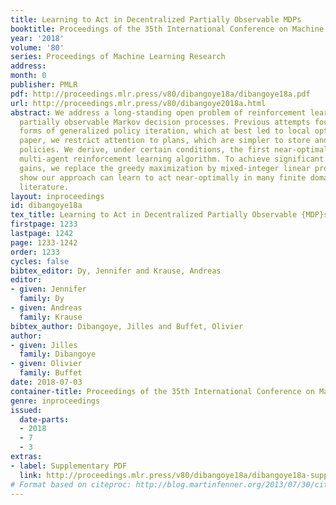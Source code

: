 ```yaml
---
title: Learning to Act in Decentralized Partially Observable MDPs
booktitle: Proceedings of the 35th International Conference on Machine Learning
year: '2018'
volume: '80'
series: Proceedings of Machine Learning Research
address: 
month: 0
publisher: PMLR
pdf: http://proceedings.mlr.press/v80/dibangoye18a/dibangoye18a.pdf
url: http://proceedings.mlr.press/v80/dibangoye2018a.html
abstract: We address a long-standing open problem of reinforcement learning in decentralized
  partially observable Markov decision processes. Previous attempts focussed on different
  forms of generalized policy iteration, which at best led to local optima. In this
  paper, we restrict attention to plans, which are simpler to store and update than
  policies. We derive, under certain conditions, the first near-optimal cooperative
  multi-agent reinforcement learning algorithm. To achieve significant scalability
  gains, we replace the greedy maximization by mixed-integer linear programming. Experiments
  show our approach can learn to act near-optimally in many finite domains from the
  literature.
layout: inproceedings
id: dibangoye18a
tex_title: Learning to Act in Decentralized Partially Observable {MDP}s
firstpage: 1233
lastpage: 1242
page: 1233-1242
order: 1233
cycles: false
bibtex_editor: Dy, Jennifer and Krause, Andreas
editor:
- given: Jennifer
  family: Dy
- given: Andreas
  family: Krause
bibtex_author: Dibangoye, Jilles and Buffet, Olivier
author:
- given: Jilles
  family: Dibangoye
- given: Olivier
  family: Buffet
date: 2018-07-03
container-title: Proceedings of the 35th International Conference on Machine Learning
genre: inproceedings
issued:
  date-parts:
  - 2018
  - 7
  - 3
extras:
- label: Supplementary PDF
  link: http://proceedings.mlr.press/v80/dibangoye18a/dibangoye18a-supp.pdf
# Format based on citeproc: http://blog.martinfenner.org/2013/07/30/citeproc-yaml-for-bibliographies/
---
```

